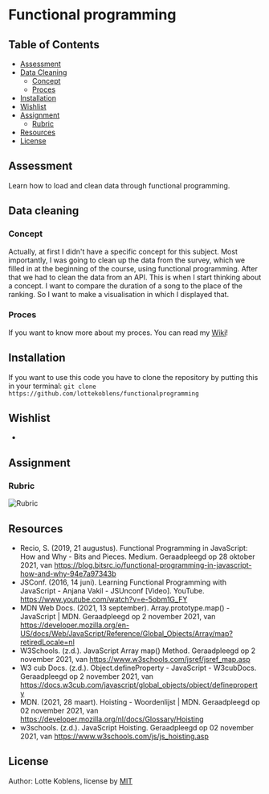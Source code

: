 # Functional programming

## Table of Contents

* [Assessment](https://github.com/lottekoblens/functionalprogramming#assessment)
* [Data Cleaning](https://github.com/lottekoblens/functionalprogramming#data-cleaning)
  * [Concept](https://github.com/lottekoblens/functionalprogramming#concept)
  * [Proces](https://github.com/lottekoblens/functionalprogramming#proces)
* [Installation](https://github.com/lottekoblens/functionalprogramming#installation)
* [Wishlist](https://github.com/lottekoblens/functionalprogramming#wishlist)
* [Assignment](https://github.com/lottekoblens/functionalprogramming#assignment)
  * [Rubric](https://github.com/lottekoblens/functionalprogramming#rubric)
* [Resources](https://github.com/lottekoblens/functionalprogramming#resources)
* [License](https://github.com/lottekoblens/functionalprogramming#license)

## Assessment

Learn how to load and clean data through functional programming.

## Data cleaning

### Concept

Actually, at first I didn't have a specific concept for this subject. Most importantly, I was going to clean up the data from the survey, which we filled in at the beginning of the course, using functional programming. After that we had to clean the data from an API. This is when I start thinking about a concept. I want to compare the duration of a song to the place of the ranking. So I want to make a visualisation in which I displayed that.

### Proces

If you want to know more about my proces. You can read my [Wiki](https://github.com/lottekoblens/functionalprogramming/wiki)!

## Installation

If you want to use this code you have to clone the repository by putting this in your terminal: 
``` git clone https://github.com/lottekoblens/functionalprogramming ```

## Wishlist

*

## Assignment

### Rubric

![Rubric](./rubric.png)

## Resources

* Recio, S. (2019, 21 augustus). Functional Programming in JavaScript: How and Why - Bits and Pieces. Medium. Geraadpleegd op 28 oktober 2021, van https://blog.bitsrc.io/functional-programming-in-javascript-how-and-why-94e7a97343b
* JSConf. (2016, 14 juni). Learning Functional Programming with JavaScript - Anjana Vakil - JSUnconf [Video]. YouTube. https://www.youtube.com/watch?v=e-5obm1G_FY
* MDN Web Docs. (2021, 13 september). Array.prototype.map() - JavaScript | MDN. Geraadpleegd op 2 november 2021, van https://developer.mozilla.org/en-US/docs/Web/JavaScript/Reference/Global_Objects/Array/map?retiredLocale=nl
* W3Schools. (z.d.). JavaScript Array map() Method. Geraadpleegd op 2 november 2021, van https://www.w3schools.com/jsref/jsref_map.asp
* W3 cub Docs. (z.d.). Object.defineProperty - JavaScript - W3cubDocs. Geraadpleegd op 2 november 2021, van https://docs.w3cub.com/javascript/global_objects/object/defineproperty
* MDN. (2021, 28 maart). Hoisting - Woordenlijst | MDN. Geraadpleegd op 02 november 2021, van https://developer.mozilla.org/nl/docs/Glossary/Hoisting
* w3schools. (z.d.). JavaScript Hoisting. Geraadpleegd op 02 november 2021, van https://www.w3schools.com/js/js_hoisting.asp

## License

Author: Lotte Koblens, license by [MIT](https://github.com/lottekoblens/functionalprogramming/blob/master/LICENSE)
